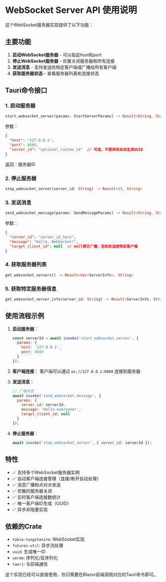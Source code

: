 # WebSocket Server API 使用说明

这个WebSocket服务器实现提供了以下功能：

## 主要功能

1. **启动WebSocket服务器** - 可以指定host和port
2. **停止WebSocket服务器** - 优雅关闭服务器和所有连接
3. **发送消息** - 支持发送给特定客户端或广播给所有客户端
4. **获取服务器状态** - 查看服务器列表和连接状态

## Tauri命令接口

### 1. 启动服务器
```rust
start_websocket_server(params: StartServerParams) -> Result<String, String>
```

参数：
```json
{
  "host": "127.0.0.1",
  "port": 8080,
  "server_id": "optional_custom_id"  // 可选，不提供则自动生成UUID
}
```

返回：服务器ID

### 2. 停止服务器
```rust
stop_websocket_server(server_id: String) -> Result<(), String>
```

### 3. 发送消息
```rust
send_websocket_message(params: SendMessageParams) -> Result<String, String>
```

参数：
```json
{
  "server_id": "server_id_here",
  "message": "Hello, WebSocket!",
  "target_client_id": null  // null表示广播，否则发送给特定客户端
}
```

### 4. 获取服务器列表
```rust
get_websocket_servers() -> Result<Vec<ServerInfo>, String>
```

### 5. 获取特定服务器信息
```rust
get_websocket_server_info(server_id: String) -> Result<ServerInfo, String>
```

## 使用流程示例

1. **启动服务器**：
   ```javascript
   const serverId = await invoke('start_websocket_server', {
     params: {
       host: '127.0.0.1',
       port: 8080
     }
   });
   ```

2. **客户端连接**：
   客户端可以通过 `ws://127.0.0.1:8080` 连接到服务器

3. **发送消息**：
   ```javascript
   // 广播消息
   await invoke('send_websocket_message', {
     params: {
       server_id: serverId,
       message: 'Hello everyone!',
       target_client_id: null
     }
   });
   ```

4. **停止服务器**：
   ```javascript
   await invoke('stop_websocket_server', { server_id: serverId });
   ```

## 特性

- ✅ 支持多个WebSocket服务器实例
- ✅ 自动客户端连接管理（连接/断开自动处理）
- ✅ 消息广播和点对点发送
- ✅ 优雅的服务器关闭
- ✅ 实时客户端连接数统计
- ✅ 唯一客户端ID生成（UUID）
- ✅ 异步非阻塞实现

## 依赖的Crate

- `tokio-tungstenite`: WebSocket实现
- `futures-util`: 异步流处理
- `uuid`: 生成唯一ID
- `serde`: 序列化/反序列化
- `tauri`: 与前端通信

这个实现已经可以直接使用，你只需要在Blazor前端调用对应的Tauri命令即可。
